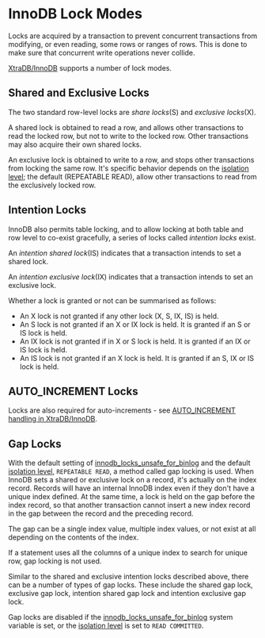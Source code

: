 # InnoDB Lock Modes

Locks are acquired by a transaction to prevent concurrent transactions from modifying, or even reading, some rows or ranges of rows. This is done to make sure that concurrent write operations never collide.

[XtraDB/InnoDB](/columns-storage-engines-and-plugins/storage-engines/innodb) supports a number of lock modes.

## Shared and Exclusive Locks

The two standard row-level locks are <em>share locks</em>(S) and <em>exclusive locks</em>(X).

A shared lock is obtained to read a row, and allows other transactions to read the locked row, but not to write to the locked row. Other transactions may also acquire their own shared locks.

An exclusive lock is obtained to write to a row, and stops other transactions from locking the same row. It's specific behavior depends on the [isolation level](/kb/en/set-transaction-isolation-level/#isolation-level); the default (REPEATABLE READ), allow other transactions to read from the exclusively locked row.

## Intention Locks

InnoDB also permits table locking, and to allow locking at both table and row level to co-exist gracefully, a series of locks called <em>intention locks</em> exist.

An <em>intention shared lock</em>(IS) indicates that a transaction intends to set a shared lock.

An <em>intention exclusive lock</em>(IX) indicates that a transaction intends to set an exclusive lock.

Whether a lock is granted or not can be summarised as follows:

- An X lock is not granted if any other lock (X, S, IX, IS) is held.
- An S lock is not granted if an X or IX lock is held. It is granted if an S or IS lock is held.
- An IX lock is not granted if in X or S lock is held. It is granted if an IX or IS lock is held.
- An IS lock is not granted if an X lock is held. It is granted if an S, IX or IS lock is held.

## AUTO_INCREMENT Locks

Locks are also required  for auto-increments - see [AUTO_INCREMENT handling in XtraDB/InnoDB](/kb/en/auto_increment-handling-in-xtradbinnodb/).

## Gap Locks

With the default setting of [innodb_locks_unsafe_for_binlog](/kb/en/xtradbinnodb-server-system-variables/#innodb_locks_unsafe_for_binlog) and the default [isolation level](/kb/en/set-transaction-isolation-level/#isolation-level), `REPEATABLE READ`, a method called gap locking is used. When InnoDB sets a shared or exclusive lock on a record, it's actually on the index record. Records will have an internal InnoDB index even if they don't have a unique index defined. At the same time, a lock is held on the gap before the index record, so that another transaction cannot insert a new index record in the gap between the record and the preceding record.

The gap can be a single index value, multiple index values, or not exist at all depending on the contents of the index.

If a statement uses all the columns of a unique index to search for unique row, gap locking is not used.

Similar to the shared and exclusive intention locks described above, there can be a number of types of gap locks. These include the shared gap lock, exclusive gap lock, intention shared gap lock and intention exclusive gap lock.

Gap locks are disabled if the [innodb_locks_unsafe_for_binlog](/kb/en/xtradbinnodb-server-system-variables/#innodb_locks_unsafe_for_binlog) system variable is set, or the [isolation level](/kb/en/set-transaction-isolation-level/#isolation-level) is set to `READ COMMITTED`.
